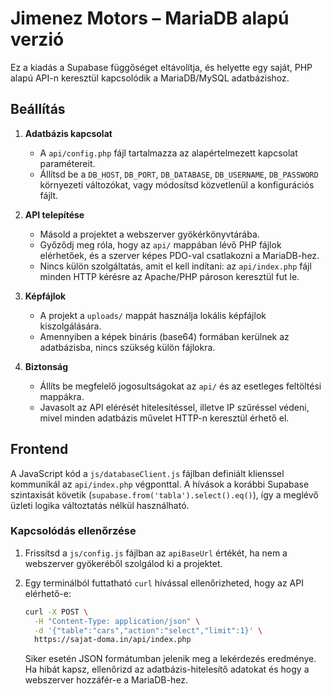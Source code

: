 # Jimenez Motors – MariaDB alapú verzió

Ez a kiadás a Supabase függőséget eltávolítja, és helyette egy saját, PHP alapú API-n keresztül kapcsolódik a MariaDB/MySQL adatbázishoz.

## Beállítás

1. **Adatbázis kapcsolat**
   - A `api/config.php` fájl tartalmazza az alapértelmezett kapcsolat paramétereit.
   - Állítsd be a `DB_HOST`, `DB_PORT`, `DB_DATABASE`, `DB_USERNAME`, `DB_PASSWORD` környezeti változókat, vagy módosítsd közvetlenül a konfigurációs fájlt.

2. **API telepítése**
   - Másold a projektet a webszerver gyökérkönyvtárába.
   - Győződj meg róla, hogy az `api/` mappában lévő PHP fájlok elérhetőek, és a szerver képes PDO-val csatlakozni a MariaDB-hez.
   - Nincs külön szolgáltatás, amit el kell indítani: az `api/index.php` fájl minden HTTP kérésre az Apache/PHP pároson keresztül fut le.

3. **Képfájlok**
   - A projekt a `uploads/` mappát használja lokális képfájlok kiszolgálására.
   - Amennyiben a képek bináris (base64) formában kerülnek az adatbázisba, nincs szükség külön fájlokra.

4. **Biztonság**
   - Állíts be megfelelő jogosultságokat az `api/` és az esetleges feltöltési mappákra.
   - Javasolt az API elérését hitelesítéssel, illetve IP szűréssel védeni, mivel minden adatbázis művelet HTTP-n keresztül érhető el.

## Frontend

A JavaScript kód a `js/databaseClient.js` fájlban definiált klienssel kommunikál az `api/index.php` végponttal. A hívások a korábbi Supabase szintaxisát követik (`supabase.from('tabla').select().eq()`), így a meglévő üzleti logika változtatás nélkül használható.

### Kapcsolódás ellenőrzése

1. Frissítsd a `js/config.js` fájlban az `apiBaseUrl` értékét, ha nem a webszerver gyökeréből szolgálod ki a projektet.
2. Egy terminálból futtatható `curl` hívással ellenőrizheted, hogy az API elérhető-e:

   ```bash
   curl -X POST \
     -H "Content-Type: application/json" \
     -d '{"table":"cars","action":"select","limit":1}' \
     https://sajat-doma.in/api/index.php
   ```

   Siker esetén JSON formátumban jelenik meg a lekérdezés eredménye. Ha hibát kapsz, ellenőrizd az adatbázis-hitelesítő adatokat és hogy a webszerver hozzáfér-e a MariaDB-hez.